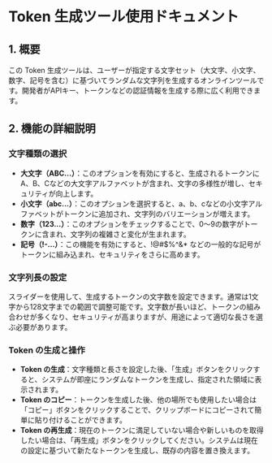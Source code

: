 # Token 生成ツール使用ドキュメント

## 1. 概要

この Token 生成ツールは、ユーザーが指定する文字セット（大文字、小文字、数字、記号を含む）に基づいてランダムな文字列を生成するオンラインツールです。開発者がAPIキー、トークンなどの認証情報を生成する際に広く利用できます。

## 2. 機能の詳細説明

### 文字種類の選択

* **大文字（ABC...）**：このオプションを有効にすると、生成されるトークンにA、B、Cなどの大文字アルファベットが含まれ、文字の多様性が増し、セキュリティが向上します。
* **小文字（abc...）**：このオプションを選択すると、a、b、cなどの小文字アルファベットがトークンに追加され、文字列のバリエーションが増えます。
* **数字（123...）**：このオプションをチェックすることで、0〜9の数字がトークンに含まれ、文字列の複雑さと変化が生まれます。
* **記号（!-...）**：この機能を有効にすると、!@#$%^&* などの一般的な記号がトークンに組み込まれ、セキュリティをさらに高めます。

### 文字列長の設定

スライダーを使用して、生成するトークンの文字数を設定できます。通常は1文字から128文字までの範囲で調整可能です。文字数が長いほど、トークンの組み合わせが多くなり、セキュリティが高まりますが、用途によって適切な長さを選ぶ必要があります。

### Token の生成と操作

* **Token の生成**：文字種類と長さを設定した後、「生成」ボタンをクリックすると、システムが即座にランダムなトークンを生成し、指定された領域に表示されます。
* **Token のコピー**：トークンを生成した後、他の場所でも使用したい場合は「コピー」ボタンをクリックすることで、クリップボードにコピーされて簡単に貼り付けることができます。
* **Token の再生成**：現在のトークンに満足していない場合や新しいものを取得したい場合は、「再生成」ボタンをクリックしてください。システムは現在の設定に基づいて新たなトークンを生成し、既存の内容を置き換えます。